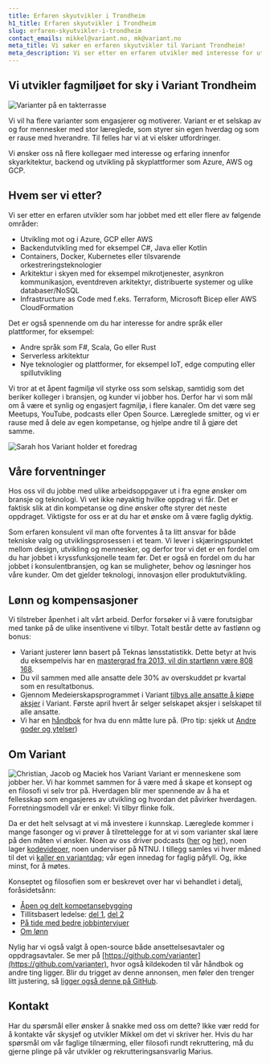 ```yaml
---
title: Erfaren skyutvikler i Trondheim
h1_title: Erfaren skyutvikler i Trondheim
slug: erfaren-skyutvikler-i-trondheim
contact_emails: mikkel@variant.no, mk@variant.no
meta_title: Vi søker en erfaren skyutvikler til Variant Trondheim!
meta_description: Vi ser etter en erfaren utvikler med interesse for utvikling med skyteknologi.
---
```


## Vi utvikler fagmiljøet for sky i Variant Trondheim

![Varianter på en takterrasse](/images/utvikler-takterrasse.png)

Vi vil ha flere varianter som engasjerer og motiverer. Variant er et selskap av og for mennesker med stor læreglede, som styrer sin egen hverdag og som er rause med hverandre. Til felles har vi at vi elsker utfordringer.

Vi ønsker oss nå flere kollegaer med interesse og erfaring innenfor skyarkitektur, backend og utvikling på skyplattformer som Azure, AWS og GCP.

## Hvem ser vi etter?

Vi ser etter en erfaren utvikler som har jobbet med ett eller flere av følgende områder:

- Utvikling mot og i Azure, GCP eller AWS
- Backendutvikling med for eksempel C#, Java eller Kotlin
- Containers, Docker, Kubernetes eller tilsvarende orkestreringsteknologier
- Arkitektur i skyen med for eksempel mikrotjenester, asynkron kommunikasjon, eventdreven arkitektyr, distribuerte systemer og ulike databaser/NoSQL
- Infrastructure as Code med f.eks. Terraform, Microsoft Bicep eller AWS CloudFormation

Det er også spennende om du har interesse for andre språk eller plattformer, for eksempel:

- Andre språk som F#, Scala, Go eller Rust
- Serverless arkitektur
- Nye teknologier og plattformer, for eksempel IoT, edge computing eller spillutvikling

Vi tror at et åpent fagmiljø vil styrke oss som selskap, samtidig som det beriker kolleger i bransjen, og kunder vi jobber hos. Derfor har vi som mål om å være et synlig og engasjert fagmiljø, i flere kanaler. Om det være seg Meetups, YouTube, podcasts eller Open Source. Læreglede smitter, og vi er rause med å dele av egen kompetanse, og hjelpe andre til å gjøre det samme.

<div class="left"><img alt="Sarah hos Variant holder et foredrag" src="/images/utvikler-sarah.png"/></div>

## Våre forventninger

Hos oss vil du jobbe med ulike arbeidsoppgaver ut i fra egne ønsker om bransje og teknologi. Vi vet ikke nøyaktig hvilke oppdrag vi får. Det er faktisk slik at din kompetanse og dine ønsker ofte styrer det neste oppdraget. Viktigste for oss er at du har et ønske om å være faglig dyktig.

Som erfaren konsulent vil man ofte forventes å ta litt ansvar for både tekniske valg og utviklingsprosessen i et team. Vi lever i skjæringspunktet mellom design, utvikling og mennesker, og derfor tror vi det er en fordel om du har jobbet i kryssfunksjonelle team før. Det er også en fordel om du har jobbet i konsulentbransjen, og kan se muligheter, behov og løsninger hos våre kunder. Om det gjelder teknologi, innovasjon eller produktutvikling.

## Lønn og kompensasjoner

Vi tilstreber åpenhet i alt vårt arbeid. Derfor forsøker vi å være forutsigbar med tanke på de ulike insentivene vi tilbyr. Totalt består dette av fastlønn og bonus:

- Variant justerer lønn basert på Teknas lønsstatistikk. Dette betyr at hvis du eksempelvis har en [mastergrad fra 2013, vil din startlønn være 808 168](/kalkulator?year=2013&degree=masters).
- Du vil sammen med alle ansatte dele 30% av overskuddet pr kvartal som en resultatbonus.
- Gjennom Medeierskapsprogrammet i Variant [tilbys alle ansatte å kjøpe aksjer](https://blog.variant.no/invitasjon-til-%C3%A5-kj%C3%B8pe-aksjer-i-variant-as-27a29a307cb2) i Variant. Første april hvert år selger selskapet aksjer i selskapet til alle ansatte.
- Vi har en [håndbok](https://handbook.variant.no/) for hva du enn måtte lure på. (Pro tip: sjekk ut [Andre goder og ytelser](https://handbook.variant.no/#andre-goder-og-ytelser))

## Om Variant

![Christian, Jacob og Maciek hos Variant](/images/utvikler-jacob.png)
Variant er menneskene som jobber her. Vi har kommet sammen for å være med å skape et konsept og en filosofi vi selv tror på. Hverdagen blir mer spennende av å ha et fellesskap som engasjeres av utvikling og hvordan det påvirker hverdagen. Forretningsmodell vår er enkel: Vi tilbyr flinke folk.

Da er det helt selvsagt at vi må investere i kunnskap. Læreglede kommer i mange fasonger og vi prøver å tilrettelegge for at vi som varianter skal lære på den måten vi ønsker. Noen av oss driver podcasts ([her](http://bartjs.io/tag/podcast-episode/) og [her](https://kortslutning.fun/)), noen lager [kodevideoer](https://youtube.com/kodesnutt), noen underviser på NTNU. I tillegg samles vi hver måned til det vi [kaller en variantdag](https://blog.variant.no/tagged/variantdag); vår egen innedag for faglig påfyll. Og, ikke minst, for å møtes.

Konseptet og filosofien som er beskrevet over har vi behandlet i detalj, foråsidetsånn:

- [Åpen og delt kompetansebygging](https://blog.variant.no/aapen-og-delt-kompetansebygging-c229771eee93)
- Tillitsbasert ledelse: [del 1](https://blog.variant.no/tillitsbasert-ledelse-del-1-hva-og-hvorfor-86f6aa485cf9), [del 2](https://blog.variant.no/tillitsbasert-ledelse-del-2-sette-retning-449452fcc6a6)
- [På tide med bedre jobbintervjuer](https://blog.variant.no/paa-tide-med-bedre-jobbintervjuer-e59f6789a134)
- [Om lønn](https://blog.variant.no/bonusutbetaling-og-l%C3%B8nnsjusteringer-c6d340f0a6d)

Nylig har vi også valgt å open-source både ansettelsesavtaler og oppdragsavtaler. Se mer på [https://github.com/varianter](https://github.com/varianter), hvor også kildekoden til vår håndbok og andre ting ligger. Blir du trigget av denne annonsen, men føler den trenger litt justering, så [ligger også denne på GitHub](https://github.com/varianter/variant.no/blob/master/src/jobs/pages/erfaren-skyutvikler-i-trondheim.md).

## Kontakt

Har du spørsmål eller ønsker å snakke med oss om dette? Ikke vær redd for å kontakte vår skysjef og utvikler Mikkel om det vi skriver her. Hvis du har spørsmål om vår faglige tilnærming, eller filosofi rundt rekruttering, må du gjerne plinge på vår utvikler og rekrutteringsansvarlig Marius.

